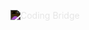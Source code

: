 
<span style="filter:invert(1)">![Coding Bridge](https://bharatinterns-jan-2024.github.io/bootcamp-dev-replica-Ramya-talatam/image.png) </span>

<!-- ## LEARN HOW TO BUILD THIS WEB APP:![](https://bootcamp.dev/screenshot-light.jpg) -->